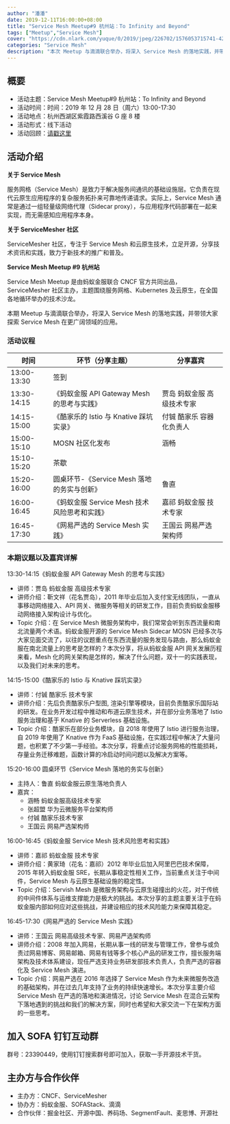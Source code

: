```yaml
---
author: "潘潘"
date: 2019-12-11T16:00:00+08:00
title: "Service Mesh Meetup#9 杭州站：To Infinity and Beyond"
tags: ["Meetup","Service Mesh"]
cover: "https://cdn.nlark.com/yuque/0/2019/jpeg/226702/1576053715741-4235957d-65e6-44d5-a8e0-58654f9120e0.jpeg"
categories: "Service Mesh"
description: "本次 Meetup 与滴滴联合举办，将深入 Service Mesh 的落地实践，并带领大家探索 Service Mesh 在更广阔领域的应用。"
---
```


## 概要

- 活动主题：Service Mesh Meetup#9 杭州站：To Infinity and Beyond
- 活动时间：时间：2019 年 12 月 28 日（周六）13:00-17:30
- 活动地点：杭州西湖区紫霞路西溪谷 G 座 8 楼
- 活动形式：线下活动
- 活动回顾：[请戳这里](https://tech.antfin.com/community/activities/1056?chInfo=sofa)

## 活动介绍

**关于 Service Mesh**

服务网格（Service Mesh）是致力于解决服务间通讯的基础设施层。它负责在现代云原生应用程序的复杂服务拓扑来可靠地传递请求。实际上，Service Mesh 通常是通过一组轻量级网络代理（Sidecar proxy），与应用程序代码部署在一起来实现，而无需感知应用程序本身。

**关于 ServiceMesher 社区**

ServiceMesher 社区，专注于 Service Mesh 和云原生技术，立足开源，分享技术资讯和实践，致力于新技术的推广和普及。

**Service Mesh Meetup #9 杭州站**

Service Mesh Meetup 是由蚂蚁金服联合 CNCF 官方共同出品，ServiceMesher 社区主办，主题围绕服务网格、Kubernetes 及云原生，在全国各地循环举办的技术沙龙。

本期 Meetup 与滴滴联合举办，将深入 Service Mesh 的落地实践，并带领大家探索 Service Mesh 在更广阔领域的应用。

### 活动议程

| 时间 | 环节（分享主题） | 分享嘉宾 |
| --- | --- | --- |
| 13:00-13:30 | 签到 |  |
| 13:30-14:15 | 《蚂蚁金服 API Gateway Mesh 的思考与实践》 | 贾岛 蚂蚁金服 高级技术专家 |
| 14:15-15:00 | 《酷家乐的 Istio 与 Knative 踩坑实录》 | 付铖 酷家乐 容器化负责人 |
| 15:00-15:10 | MOSN 社区化发布 | 涵畅 |
| 15:10-15:20 | 茶歇 |  |
| 15:20-16:00 | 圆桌环节-《Service Mesh 落地的务实与创新》 | 鲁直 |
| 16:00-16:45 | 《蚂蚁金服 Service Mesh 技术风险思考和实践》 | 嘉祁 蚂蚁金服 技术专家 |
| 16:45-17:30 | 《网易严选的 Service Mesh 实践》 | 王国云 网易严选 架构师 |

### 本期议题以及嘉宾详解

13:30-14:15《蚂蚁金服 API Gateway Mesh 的思考与实践》

- 讲师：贾岛 蚂蚁金服 高级技术专家
- 讲师介绍：靳文祥（花名贾岛），2011 年毕业后加入支付宝无线团队，一直从事移动网络接入、API 网关、微服务等相关的研发工作，目前负责蚂蚁金服移动网络接入架构设计与优化。
- Topic 介绍：在 Service Mesh 微服务架构中，我们常常会听到东西流量和南北流量两个术语。蚂蚁金服开源的 Service Mesh Sidecar MOSN 已经多次与大家见面交流了，以往的议题重点在东西流量的服务发现与路由，那么蚂蚁金服在南北流量上的思考是怎样的？本次分享，将从蚂蚁金服 API 网关发展历程来看，Mesh 化的网关架构是怎样的，解决了什么问题，双十一的实践表现，以及我们对未来的思考。

14:15-15:00《酷家乐的 Istio 与 Knative 踩坑实录》

- 讲师：付铖 酷家乐 技术专家
- 讲师介绍：先后负责酷家乐户型图, 渲染引擎等模块，目前负责酷家乐国际站的研发。在业务开发过程中推动和布道云原生技术，并在部分业务落地了 Istio 服务治理和基于 Knative 的 Serverless 基础设施。
- Topic 介绍：酷家乐在部分业务模块，自 2018 年使用了 Istio 进行服务治理，自 2019 年使用了 Knative 作为 FaaS 基础设施，在实践过程中解决了大量问题，也积累了不少第一手经验。本次分享，将重点讨论服务网格的性能损耗，存量业务迁移难题，函数计算的冷启动时间问题以及解决方案等。

15:20-16:00 圆桌环节《Service Mesh 落地的务实与创新》

- 主持人：鲁直 蚂蚁金服云原生落地负责人
- 嘉宾：
  - 涵畅 蚂蚁金服高级技术专家
  - 张超盟 华为云微服务平台架构师
  - 付铖 酷家乐技术专家
  - 王国云 网易严选架构师

16:00-16:45《蚂蚁金服 Service Mesh 技术风险思考和实践》

- 讲师：嘉祁 蚂蚁金服 技术专家
- 讲师介绍：黄家琦（花名：嘉祁）2012 年毕业后加入阿里巴巴技术保障，2015 年转入蚂蚁金服 SRE，长期从事稳定性相关工作，当前重点关注于中间件，Service Mesh 与云原生基础设施的稳定性。
- Topic 介绍：Servish Mesh 是微服务架构与云原生碰撞出的火花，对于传统的中间件体系与运维支撑能力是极大的挑战。本次分享的主题主要关注于在蚂蚁金服内部如何应对这些挑战，并建设相应的技术风险能力来保障其稳定。

16:45-17:30《网易严选的 Service Mesh 实践》

- 讲师：王国云 网易高级技术专家、网易严选架构师
- 讲师介绍：2008 年加入网易，长期从事一线的研发与管理工作，曾参与或负责过网易博客、网易邮箱、网易有钱等多个核心产品的研发工作，擅长服务端架构及技术体系建设，现任严选支持业务研发部技术负责人，负责严选的容器化及 Service Mesh 演进。
- Topic 介绍：网易严选在 2016 年选择了 Service Mesh 作为未来微服务改造的基础架构，并在过去几年支持了业务的持续快速增长。本次分享主要介绍 Service Mesh 在严选的落地和演进情况，讨论 Service Mesh 在混合云架构下落地遇到的挑战和我们的解决方案，同时也希望和大家交流一下在架构方面的一些思考。

## 加入 SOFA 钉钉互动群

群号：23390449，使用钉钉搜索群号即可加入，获取一手开源技术干货。

## 主办方与合作伙伴

- 主办方：CNCF、ServiceMesher
- 协办方：蚂蚁金服、SOFAStack、滴滴
- 合作伙伴：掘金社区、开源中国、养码场、SegmentFault、麦思博、开源社
